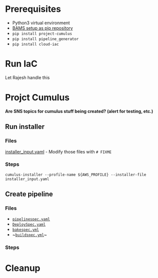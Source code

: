 # Prerequisites
* Python3 virtual environment
* [BAMS setup as pip repository](https://thehub.thomsonreuters.com/docs/DOC-2735743#jive_content_id_Windows)
* `pip install project-cumulus`
* `pip install pipeline_generator`
* `pip install cloud-iac`

# Run IaC
Let Rajesh handle this

# Projct Cumulus
**Are SNS topics for cumulus stuff being created?  (alert for testing, etc.)**


## Run installer
### Files
[installer_input.yaml](installer_input.yaml) - Modify those files with `# FIXME`

### Steps
`cumulus-installer --profile-name ${AWS_PROFILE} --installer-file installer_input.yaml`

## Create pipeline
### Files
* [`pipelinespec.yaml`](pipelinespec.yaml)
* [`DeploySpec.yaml`](DeploySpec.yaml)
* [`bakespec.yml`](bakespec.yml)
* ~[`buildspec.yml`](buildspec.yml)~

### Steps

# Cleanup
